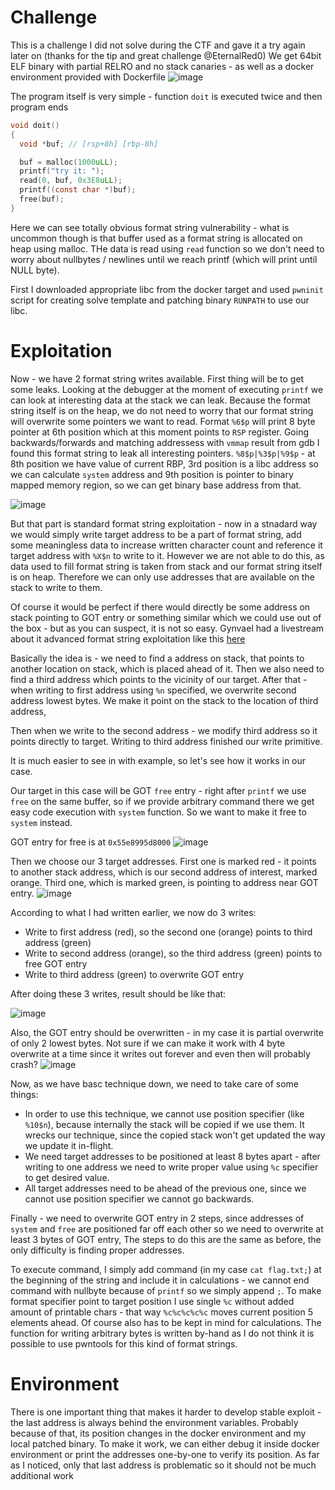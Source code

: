 # Challenge
This is a challenge I did not solve during the CTF and gave it a try again later on (thanks for the tip and great challenge @EternalRed0)
We get 64bit ELF binary with partial RELRO and no stack canaries - as well as a docker environment provided with Dockerfile
![image](https://github.com/vido4/CTF-solutions/assets/5321740/ed8f9488-27cf-4e0e-ba56-61c66b9d7a74)


The program itself is very simple - function `doit` is executed twice and then program ends
```c
void doit()
{
  void *buf; // [rsp+8h] [rbp-8h]

  buf = malloc(1000uLL);
  printf("try it: ");
  read(0, buf, 0x3E8uLL);
  printf((const char *)buf);
  free(buf);
}
```

Here we can see totally obvious format string vulnerability - what is uncommon though is that buffer used as a format string is allocated on heap using malloc.
THe data is read using `read` function so we don't need to worry about nullbytes / newlines until we reach printf (which will print until NULL byte).

First I downloaded appropriate libc from the docker target and used `pwninit` script for creating solve template and patching binary `RUNPATH` to use our libc.

# Exploitation
Now - we have 2 format string writes available. First thing will be to get some leaks. Looking at the debugger at the moment of executing `printf` we can look at interesting data at the stack we can leak.
Because the format string itself is on the heap, we do not need to worry that our format string will overwrite some pointers we want to read.
Format `%6$p` will print 8 byte pointer at 6th position which at this moment points to `RSP` register. Going backwards/forwards and matching addressess with `vmmap` result from gdb I found this format string 
to leak all interesting pointers.
`%8$p|%3$p|%9$p` - at 8th position we have value of current RBP, 3rd position is a libc address so we can calculate `system` address and 9th position is pointer to binary mapped memory region, 
so we can get binary base address from that.

![image](https://github.com/vido4/CTF-solutions/assets/5321740/0930214e-ba44-4186-964a-799608333ff1)

But that part is standard format string exploitation - now in a stnadard way we would simply write target address to be a part of format string, add some meaningless data to increase written character count and 
reference it target address with `%X$n` to write to it. However we are not able to do this, as data used to fill format string is taken from stack and our format string itself is on heap. Therefore we can only use 
addresses that are available on the stack to write to them.

Of course it would be perfect if there would directly be some address on stack pointing to GOT entry or something similar which we could use out of the box - but as you can suspect, it is not so easy.
Gynvael had a livestream about it advanced format string exploitation like this [here](https://www.youtube.com/watch?v=xAdjDEwENCQ)

Basically the idea is - we need to find a address on stack, that points to another location on stack, which is placed ahead of it. Then we also need to find a third address which points to the vicinity of our target.
After that - when writing to first address using `%n` specified, we overwrite second address lowest bytes. We make it point on the stack to the location of third address,

Then when we write to the second address - we modify third address so it points directly to target. Writing to third address finished our write primitive.

It is much easier to see in with example, so let's see how it works in our case.

Our target in this case will be GOT `free` entry - right after `printf` we use `free` on the same buffer, so if we provide arbitrary command there we get easy code execution with `system` function. 
So we want to make it free to `system` instead.

GOT entry for free is at `0x55e8995d8000`
![image](https://github.com/vido4/CTF-solutions/assets/5321740/b9b0912d-a6f6-4028-ac1d-1538be8b7fc4)

Then we choose our 3 target addresses. First one is marked red - it points to another stack address, which is our second address of interest, marked orange. Third one, which is marked green, is pointing to address near GOT entry.
![image](https://github.com/vido4/CTF-solutions/assets/5321740/de12085b-cc55-451f-b505-d3bafeaa6b0b)

According to what I had written earlier, we now do 3 writes:
* Write to first address (red), so the second one (orange) points to third address (green)
* Write to second address (orange), so the third address (green) points to free GOT entry
* Write to third address (green) to overwrite GOT entry

After doing these 3 writes, result should be like that:

![image](https://github.com/vido4/CTF-solutions/assets/5321740/3aa33273-7819-4496-be8e-d885dc40c7e6)

Also, the GOT entry should be overwritten - in my case it is partial overwrite of only 2 lowest bytes. Not sure if we can make it work with 4 byte overwrite at a time since it writes out forever and even then will probably crash?
![image](https://github.com/vido4/CTF-solutions/assets/5321740/83186828-227f-42ad-bd3a-b2c9e99c4cf3)

Now, as we have basc technique down, we need to take care of some things:
* In order to use this technique, we cannot use position specifier (like `%10$n`), because internally the stack will be copied if we use them.
  It wrecks our technique, since the copied stack won't get updated the way we update it in-flight.
* We need target addresses to be positioned at least 8 bytes apart - after writing to one address we need to write proper value using `%c` specifier to get desired value.
* All target addresses need to be ahead of the previous one, since we cannot use position specifier we cannot go backwards.

Finally - we need to overwrite GOT entry in 2 steps, since addresses of `system` and `free` are positioned far off each other so we need to overwrite at least 3 bytes of GOT entry,
The steps to do this are the same as before, the only difficulty is finding proper addresses.

To execute command, I simply add command (in my case `cat flag.txt;`) at the beginning of the string and include it in calculations - we cannot end command with nullbyte because of `printf` so we simply append `;`.
To make format specifier point to target position I use single `%c` without added amount of printable chars - that way `%c%c%c%c%c` moves current position 5 elements ahead. Of course also has to be kept in mind for calculations.
The function for writing arbitrary bytes is written by-hand as I do not think it is possible to use pwntools for this kind of format strings.

# Environment
There is one important thing that makes it harder to develop stable exploit - the last address is always behind the environment variables. Probably because of that, its position changes in the docker environment and my local patched binary. 
To make it work, we can either debug it inside docker environment or print the addresses one-by-one to verify its position. As far as I noticed, only that last address is problematic so it should not be much additional work
